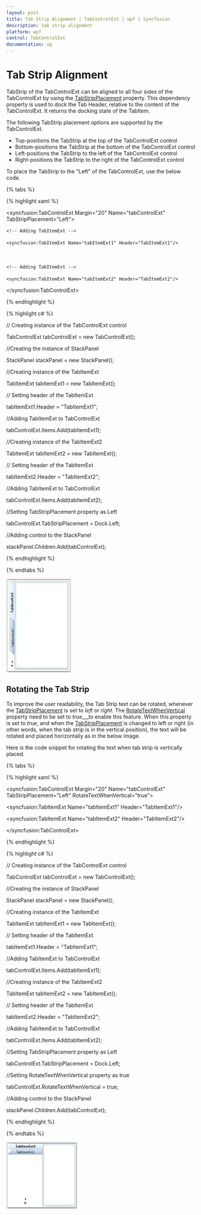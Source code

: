 ```yaml
---
layout: post
title: Tab Strip Alignment | TabControlExt | wpf | Syncfusion
description: tab strip alignment
platform: wpf
control: TabControlExt
documentation: ug
---
```


# Tab Strip Alignment

TabStrip of the TabControlExt can be aligned to all four sides of the TabControlExt by using the [TabStripPlacement](https://help.syncfusion.com/cr/wpf/Syncfusion.Tools.Wpf~Syncfusion.Windows.Tools.Controls.TabControlSettings~TabStripPlacement.html) property. This dependency property is used to dock the Tab Header, relative to the content of the TabControlExt. It returns the docking state of the TabItem.

The following TabStrip placement options are supported by the TabControlExt.

* Top-positions the TabStrip at the top of the TabControlExt control
* Bottom-positions the TabStrip at the bottom of the TabControlExt control
* Left-positions the TabStrip to the left of the TabControlExt control
* Right-positions the TabStrip to the right of the TabControlExt control



To place the TabStrip to the "Left" of the TabControlExt, use the below code.

{% tabs %}

{% highlight xaml %}

<!-- Adding TabControlExt with TabStripPlacement is left -->

<syncfusion:TabControlExt Margin="20" Name="tabControlExt" TabStripPlacement="Left">

    <!-- Adding TabItemExt -->

    <syncfusion:TabItemExt Name="tabItemExt1" Header="TabItemExt1"/>



    <!-- Adding TabItemExt -->

    <syncfusion:TabItemExt Name="tabItemExt2" Header="TabItemExt2"/>

</syncfusion:TabControlExt>

{% endhighlight %}

{% highlight c# %}



// Creating instance of the TabControlExt control

TabControlExt tabControlExt = new TabControlExt();



//Creating the instance of StackPanel

StackPanel stackPanel = new StackPanel();



//Creating instance of the TabItemExt 

TabItemExt tabItemExt1 = new TabItemExt();



// Setting header of the TabItemExt

tabItemExt1.Header = "TabItemExt1";



//Adding TabItemExt to TabControlExt

tabControlExt.Items.Add(tabItemExt1);



//Creating instance of the TabItemExt2 

TabItemExt tabItemExt2 = new TabItemExt();



// Setting header of the TabItemExt

tabItemExt2.Header = "TabItemExt2";



//Adding TabItemExt to TabControlExt

tabControlExt.Items.Add(tabItemExt2);



//Setting TabStripPlacement property as Left

tabControlExt.TabStripPlacement = Dock.Left;



//Adding control to the StackPanel

stackPanel.Children.Add(tabControlExt); 

{% endhighlight %}

{% endtabs %}



![Tab srip placement](Tab-Strip-Alignment_images/Tab-Strip-Alignment_img1.jpeg)


## Rotating the Tab Strip

To improve the user readability, the Tab Strip text can be rotated, whenever the [TabStripPlacement](https://help.syncfusion.com/cr/wpf/Syncfusion.Tools.Wpf~Syncfusion.Windows.Tools.Controls.TabControlSettings~TabStripPlacement.html) is set to _left_ or _right_. The [RotateTextWhenVertical](https://help.syncfusion.com/cr/wpf/Syncfusion.Tools.Wpf~Syncfusion.Windows.Tools.Controls.TabControlExt~RotateTextWhenVertical.html) property need to be set to _true_,__to enable this feature. When this property is set to _true_, and when the [TabStripPlacement](https://help.syncfusion.com/cr/wpf/Syncfusion.Tools.Wpf~Syncfusion.Windows.Tools.Controls.TabControlSettings~TabStripPlacement.html) is changed to left or right (in other words, when the tab strip is in the vertical position), the text will be rotated and placed horizontally as in the below image.

Here is the code snippet for rotating the text when tab strip is vertically placed.

{% tabs %}

{% highlight xaml %}

<!-- Adding TabControlExt with TabStripPlacement is left and RotateTextWhenVertical is true  -->

<syncfusion:TabControlExt Margin="20" Name="tabControlExt" TabStripPlacement="Left" RotateTextWhenVertical="true">

  <!-- Adding TabItemExt -->

  <syncfusion:TabItemExt Name="tabItemExt1" Header="TabItemExt1"/>

  <!-- Adding TabItemExt -->

  <syncfusion:TabItemExt Name="tabItemExt2" Header="TabItemExt2"/>

</syncfusion:TabControlExt>

{% endhighlight %}

{% highlight c# %}

// Creating instance of the TabControlExt control

TabControlExt tabControlExt = new TabControlExt();

//Creating the instance of StackPanel

StackPanel stackPanel = new StackPanel();

//Creating instance of the TabItemExt

TabItemExt tabItemExt1 = new TabItemExt();

// Setting header of the TabItemExt

tabItemExt1.Header = "TabItemExt1";

//Adding TabItemExt to TabControlExt

tabControlExt.Items.Add(tabItemExt1);

//Creating instance of the TabItemExt2

TabItemExt tabItemExt2 = new TabItemExt();

// Setting header of the TabItemExt

tabItemExt2.Header = "TabItemExt2";

//Adding TabItemExt to TabControlExt

tabControlExt.Items.Add(tabItemExt2);

//Setting TabStripPlacement property as Left

tabControlExt.TabStripPlacement = Dock.Left;

//Setting RotateTextWhenVertical property as true

tabControlExt.RotateTextWhenVertical = true;

//Adding control to the StackPanel

stackPanel.Children.Add(tabControlExt); 

{% endhighlight %}

{% endtabs %}


![Tab strip placement](Tab-Strip-Alignment_images/Tab-Strip-Alignment_img2.jpeg)